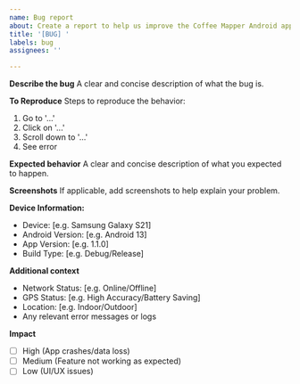 ```yaml
---
name: Bug report
about: Create a report to help us improve the Coffee Mapper Android app
title: '[BUG] '
labels: bug
assignees: ''

---
```


**Describe the bug**
A clear and concise description of what the bug is.

**To Reproduce**
Steps to reproduce the behavior:
1. Go to '...'
2. Click on '...'
3. Scroll down to '...'
4. See error

**Expected behavior**
A clear and concise description of what you expected to happen.

**Screenshots**
If applicable, add screenshots to help explain your problem.

**Device Information:**
 - Device: [e.g. Samsung Galaxy S21]
 - Android Version: [e.g. Android 13]
 - App Version: [e.g. 1.1.0]
 - Build Type: [e.g. Debug/Release]

**Additional context**
- Network Status: [e.g. Online/Offline]
- GPS Status: [e.g. High Accuracy/Battery Saving]
- Location: [e.g. Indoor/Outdoor]
- Any relevant error messages or logs

**Impact**
- [ ] High (App crashes/data loss)
- [ ] Medium (Feature not working as expected)
- [ ] Low (UI/UX issues) 
